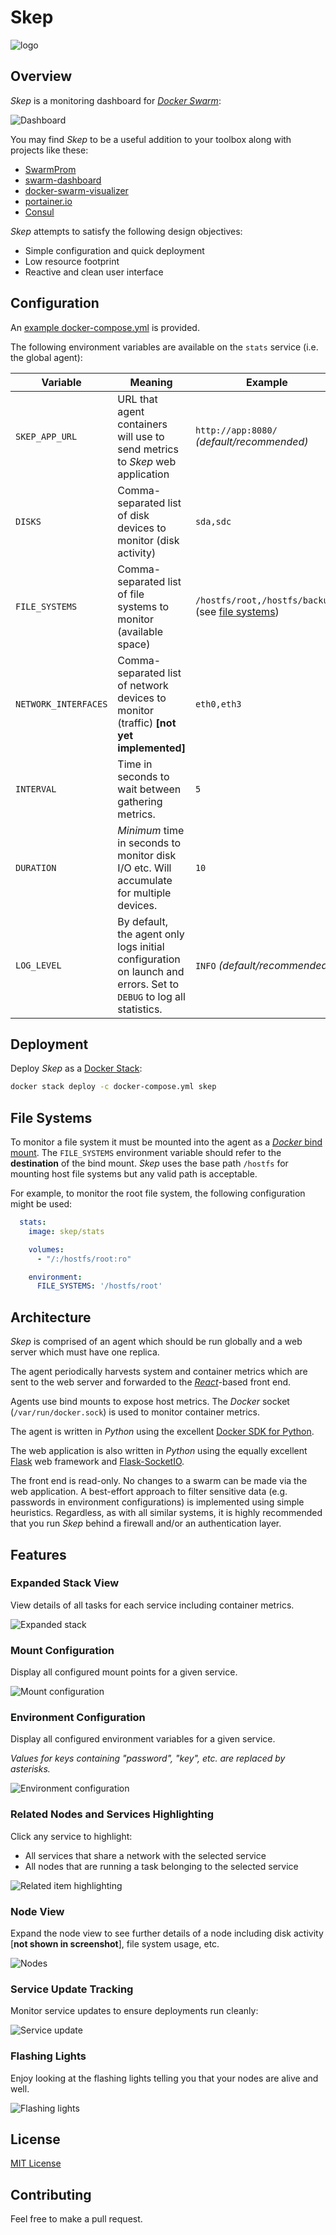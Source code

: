 # Skep

![logo](images/logo.png)

## Overview

_Skep_ is a monitoring dashboard for [_Docker Swarm_](https://docs.docker.com/engine/swarm/):

![Dashboard](images/screenshots/001-dashboard.png)

You may find _Skep_ to be a useful addition to your toolbox along with projects like these:

* [SwarmProm](https://github.com/stefanprodan/swarmprom)
* [swarm-dashboard](https://github.com/charypar/swarm-dashboard)
* [docker-swarm-visualizer](https://github.com/dockersamples/docker-swarm-visualizer)
* [portainer.io](https://www.portainer.io/)
* [Consul](https://www.consul.io/)

_Skep_ attempts to satisfy the following design objectives:

* Simple configuration and quick deployment
* Low resource footprint
* Reactive and clean user interface

## Configuration

An [example docker-compose.yml](docker-compose.yml) is provided.

The following environment variables are available on the `stats` service (i.e. the global agent):

| Variable | Meaning | Example |
|-|-|-|
| `SKEP_APP_URL` | URL that agent containers will use to send metrics to _Skep_ web application | `http://app:8080/` _(default/recommended)_ |
| `DISKS` | Comma-separated list of disk devices to monitor (disk activity) | `sda,sdc` |
| `FILE_SYSTEMS` | Comma-separated list of file systems to monitor (available space) | `/hostfs/root,/hostfs/backups` (see [file systems](#file-systems)) |
| `NETWORK_INTERFACES` | Comma-separated list of network devices to monitor (traffic) **[not yet implemented]** | `eth0,eth3` |
| `INTERVAL` | Time in seconds to wait between gathering metrics. | `5` |
| `DURATION` | _Minimum_ time in seconds to monitor disk I/O etc. Will accumulate for multiple devices. | `10` |
| `LOG_LEVEL` | By default, the agent only logs initial configuration on launch and errors. Set to `DEBUG` to log all statistics. | `INFO` _(default/recommended)_ |

## Deployment

Deploy _Skep_ as a [Docker Stack](https://docs.docker.com/engine/reference/commandline/stack_deploy/):
```bash
docker stack deploy -c docker-compose.yml skep
```

<a name="file-systems"></a>
## File Systems

To monitor a file system it must be mounted into the agent as a [_Docker_ bind mount](https://docs.docker.com/storage/bind-mounts/). The `FILE_SYSTEMS` environment variable should refer to the **destination** of the bind mount. _Skep_ uses the base path `/hostfs` for mounting host file systems but any valid path is acceptable.

For example, to monitor the root file system, the following configuration might be used:

```yaml
  stats:
    image: skep/stats

    volumes:
      - "/:/hostfs/root:ro"

    environment:
      FILE_SYSTEMS: '/hostfs/root'
```

## Architecture

_Skep_ is comprised of an agent which should be run globally and a web server which must have one replica.

The agent periodically harvests system and container metrics which are sent to the web server and forwarded to the [_React_](https://reactjs.org/)-based front end.

Agents use bind mounts to expose host metrics. The _Docker_ socket (`/var/run/docker.sock`) is used to monitor container metrics.

The agent is written in _Python_ using the excellent [Docker SDK for Python](https://docker-py.readthedocs.io/en/stable/index.html).

The web application is also written in _Python_ using the equally excellent [Flask](http://flask.pocoo.org/) web framework and [Flask-SocketIO](https://flask-socketio.readthedocs.io/en/latest/).

The front end is read-only. No changes to a swarm can be made via the web application. A best-effort approach to filter sensitive data (e.g. passwords in environment configurations) is implemented using simple heuristics. Regardless, as with all similar systems, it is highly recommended that you run _Skep_ behind a firewall and/or an authentication layer.

## Features

### Expanded Stack View

View details of all tasks for each service including container metrics.

![Expanded stack](images/screenshots/002-stack-expanded.png)

### Mount Configuration

Display all configured mount points for a given service.

![Mount configuration](images/screenshots/003-mounts.png)

### Environment Configuration

Display all configured environment variables for a given service.

_Values for keys containing "password", "key", etc. are replaced by asterisks._

![Environment configuration](images/screenshots/004-environment.png)

### Related Nodes and Services Highlighting

Click any service to highlight:

* All services that share a network with the selected service
* All nodes that are running a task belonging to the selected service

![Related item highlighting](images/screenshots/005-node-network-highlight.png)

### Node View

Expand the node view to see further details of a node including disk activity [**not shown in screenshot**], file system usage, etc.

![Nodes](images/screenshots/006-nodes.png)

### Service Update Tracking

Monitor service updates to ensure deployments run cleanly:

![Service update](images/screenshots/007-service-update-tracking.gif)

### Flashing Lights

Enjoy looking at the flashing lights telling you that your nodes are alive and well.

![Flashing lights](images/screenshots/008-flashing-lights.gif)

## License

[MIT License](LICENSE)

## Contributing

Feel free to make a pull request.
